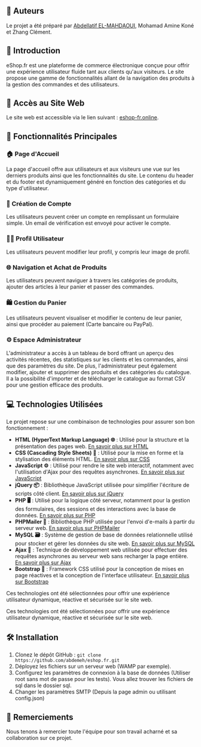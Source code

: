 ## 🚀 Auteurs
Le projet a été préparé par [Abdellatif EL-MAHDAOUI](https://github.com/your_username), Mohamad Amine Koné et Zhang Clément.

## 📝 Introduction
eShop.fr est une plateforme de commerce électronique conçue pour offrir une expérience utilisateur fluide tant aux clients qu'aux visiteurs. Le site propose une gamme de fonctionnalités allant de la navigation des produits à la gestion des commandes et des utilisateurs.

## 🔗 Accès au Site Web
Le site web est accessible via le lien suivant : [eshop-fr.online](https://eshop-fr.online).

## 🎯 Fonctionnalités Principales

### 🏠 Page d'Accueil
La page d'accueil offre aux utilisateurs et aux visiteurs une vue sur les derniers produits ainsi que les fonctionnalités du site. Le contenu du header et du footer est dynamiquement généré en fonction des catégories et du type d'utilisateur.

### 🛒 Création de Compte
Les utilisateurs peuvent créer un compte en remplissant un formulaire simple. Un email de vérification est envoyé pour activer le compte.

### 🧑‍💼 Profil Utilisateur
Les utilisateurs peuvent modifier leur profil, y compris leur image de profil.

### 🌐 Navigation et Achat de Produits
Les utilisateurs peuvent naviguer à travers les catégories de produits, ajouter des articles à leur panier et passer des commandes.

### 🛍️ Gestion du Panier
Les utilisateurs peuvent visualiser et modifier le contenu de leur panier, ainsi que procéder au paiement (Carte bancaire ou PayPal).

### ⚙️ Espace Administrateur
L'administrateur a accès à un tableau de bord offrant un aperçu des activités récentes, des statistiques sur les clients et les commandes, ainsi que des paramètres du site. De plus, l'administrateur peut également modifier, ajouter et supprimer des produits et des catégories du catalogue. Il a la possibilité d'importer et de télécharger le catalogue au format CSV pour une gestion efficace des produits.

## 💻 Technologies Utilisées
Le projet repose sur une combinaison de technologies pour assurer son bon fonctionnement :

- **HTML (HyperText Markup Language) 🌐** : Utilisé pour la structure et la présentation des pages web. [En savoir plus sur HTML](https://developer.mozilla.org/fr/docs/Web/HTML)
- **CSS (Cascading Style Sheets) 🎨** : Utilisé pour la mise en forme et la stylisation des éléments HTML. [En savoir plus sur CSS](https://developer.mozilla.org/fr/docs/Web/CSS)
- **JavaScript ⚙️** : Utilisé pour rendre le site web interactif, notamment avec l'utilisation d'Ajax pour des requêtes asynchrones. [En savoir plus sur JavaScript](https://developer.mozilla.org/fr/docs/Web/JavaScript)
- **jQuery 📦** : Bibliothèque JavaScript utilisée pour simplifier l'écriture de scripts côté client. [En savoir plus sur jQuery](https://jquery.com/)
- **PHP 🖥️** : Utilisé pour la logique côté serveur, notamment pour la gestion des formulaires, des sessions et des interactions avec la base de données. [En savoir plus sur PHP](https://www.php.net/)
- **PHPMailer 📧** : Bibliothèque PHP utilisée pour l'envoi d'e-mails à partir du serveur web. [En savoir plus sur PHPMailer](https://github.com/PHPMailer/PHPMailer)
- **MySQL 🗃️** : Système de gestion de base de données relationnelle utilisé pour stocker et gérer les données du site web. [En savoir plus sur MySQL](https://www.mysql.com/)
- **Ajax 🔄** : Technique de développement web utilisée pour effectuer des requêtes asynchrones au serveur web sans recharger la page entière. [En savoir plus sur Ajax](https://developer.mozilla.org/fr/docs/Web/Guide/AJAX)
- **Bootstrap 📐** : Framework CSS utilisé pour la conception de mises en page réactives et la conception de l'interface utilisateur. [En savoir plus sur Bootstrap](https://getbootstrap.com/)

Ces technologies ont été sélectionnées pour offrir une expérience utilisateur dynamique, réactive et sécurisée sur le site web.


Ces technologies ont été sélectionnées pour offrir une expérience utilisateur dynamique, réactive et sécurisée sur le site web.

## 🛠️ Installation
1. Clonez le dépôt GitHub : `git clone https://github.com/abdemeh/eshop.fr.git`
2. Déployez les fichiers sur un serveur web (WAMP par exemple).
3. Configurez les paramètres de connexion à la base de données (Utiliser root sans mot de passe pour les tests).
   Vous allez trouver les fichiers de sql dans le dossier sql.
5. Changer les paramètres SMTP (Depuis la page admin ou utilisant config.json)

## 🎉 Remerciements
Nous tenons à remercier toute l'équipe pour son travail acharné et sa collaboration sur ce projet.
